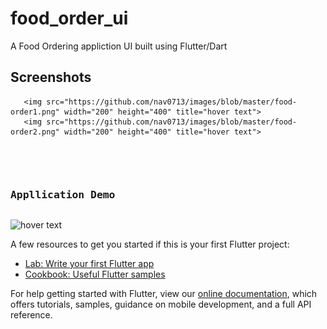 # food_order_ui

A Food Ordering appliction UI built using Flutter/Dart

## Screenshots

<div style=display="inline-block";alig"center";>
       
       <img src="https://github.com/nav0713/images/blob/master/food-order1.png" width="200" height="400" title="hover text">
       <img src="https://github.com/nav0713/images/blob/master/food-order2.png" width="200" height="400" title="hover text">

<br> 
<pre>                  <h3>Appllication Demo</h3></pre>
  
 <img src="https://media.giphy.com/media/DcEGX4t0K9ZNZN3KoO/giphy.gif" title="hover text">

  </div>
 

A few resources to get you started if this is your first Flutter project:

- [Lab: Write your first Flutter app](https://flutter.dev/docs/get-started/codelab)
- [Cookbook: Useful Flutter samples](https://flutter.dev/docs/cookbook)

For help getting started with Flutter, view our
[online documentation](https://flutter.dev/docs), which offers tutorials,
samples, guidance on mobile development, and a full API reference.
